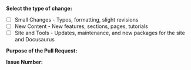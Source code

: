 **Select the type of change:**
<!-- What types of changes does your code introduce? Put an `x` in all the boxes that apply: -->
- [ ] Small Changes - Typos, formatting, slight revisions
- [ ] New Content - New features, sections, pages, tutorials
- [ ] Site and Tools - Updates, maintenance, and new packages for the site and Docusaurus

**Purpose of the Pull Request:**
<!-- Describe what the PR fixes or adds. -->


**Issue Number:** 
<!-- Post the issue or ticket number addressed by the PR. -->

